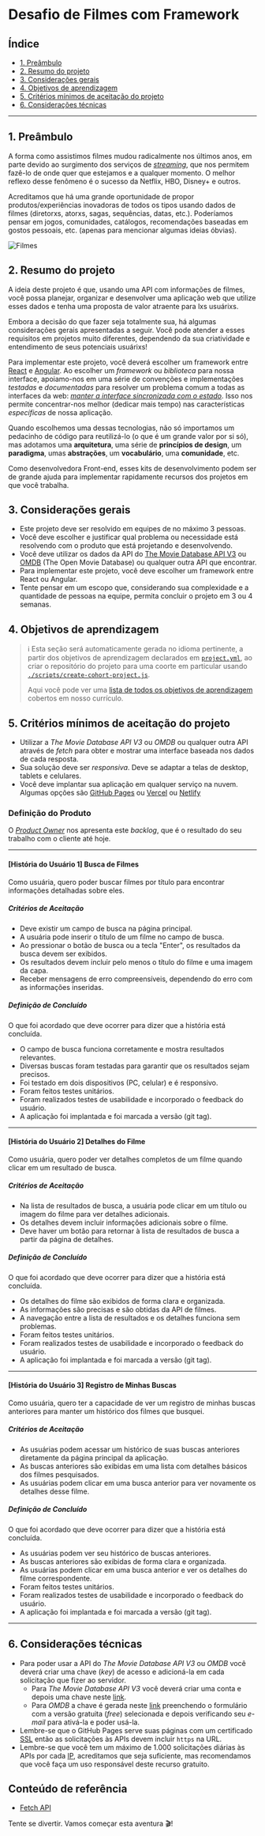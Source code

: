 # Desafio de Filmes com Framework

## Índice

- [1. Preâmbulo](#1-preambulo)
- [2. Resumo do projeto](#2-resumo-do-projeto)
- [3. Considerações gerais](#3-considerações-gerais)
- [4. Objetivos de aprendizagem](#4-objetivos-de-aprendizagem)
- [5. Critérios mínimos de aceitação do projeto](#5-criterios-de-aceitacao-minimos-do-projeto)
- [6. Considerações técnicas](#6-consideracoes-tecnicas)

---

## 1. Preâmbulo

A forma como assistimos filmes mudou radicalmente nos últimos anos, em parte
devido ao surgimento dos serviços de
[_streaming_](https://pt.wikipedia.org/wiki/Streaming), que nos permitem
fazê-lo de onde quer que estejamos e a qualquer momento. O melhor reflexo desse
fenômeno é o sucesso da Netflix, HBO, Disney+ e outros.

Acreditamos que há uma grande oportunidade de propor produtos/experiências
inovadoras de todos os tipos usando dados de filmes (diretorxs, atorxs, sagas,
sequências, datas, etc.). Poderíamos pensar em jogos, comunidades, catálogos,
recomendações baseadas em gostos pessoais, etc.
(apenas para mencionar algumas ideias óbvias).

![Filmes](https://live.staticflickr.com/117/257368762_38bf6fcf9f_h.jpg)

## 2. Resumo do projeto

A ideia deste projeto é que, usando uma API com informações de filmes, você
possa planejar, organizar e desenvolver uma aplicação web que utilize esses
dados e tenha uma proposta de valor atraente para lxs usuárixs.

Embora a decisão do que fazer seja totalmente sua, há algumas considerações
gerais apresentadas a seguir. Você pode atender a esses requisitos em projetos
muito diferentes, dependendo da sua criatividade e entendimento de seus
potenciais usuárixs!

Para implementar este projeto, você deverá escolher um framework entre
[React](https://pt-br.reactjs.org/) e [Angular](https://angular.io/).
Ao escolher um _framework_ ou _biblioteca_ para nossa interface, apoiamo-nos
em uma série de convenções e implementações _testadas_ e _documentadas_ para
resolver um problema comum a todas as interfaces da web:
[_manter a interface sincronizada com o estado_](https://medium.com/dailyjs/the-deepest-reason-why-modern-javascript-frameworks-exist-933b86ebc445).
Isso nos permite concentrar-nos melhor (dedicar mais tempo) nas características
_específicas_ de nossa aplicação.

Quando escolhemos uma dessas tecnologias, não só importamos um pedacinho de
código para reutilizá-lo (o que é um grande valor por si só), mas adotamos uma
**arquitetura**, uma série de **princípios de design**, um **paradigma**, umas
**abstrações**, um **vocabulário**, uma **comunidade**, etc.

Como desenvolvedora Front-end, esses kits de desenvolvimento podem ser de grande
ajuda para implementar rapidamente recursos dos projetos em que você trabalha.

## 3. Considerações gerais

- Este projeto deve ser resolvido em equipes de no máximo 3 pessoas.
- Você deve escolher e justificar qual problema ou necessidade está resolvendo
  com o produto que está projetando e desenvolvendo.
- Você deve utilizar os dados da API do
  [The Movie Database API V3](https://developers.themoviedb.org/3/getting-started/introduction)
  ou
  [OMDB](http://www.omdbapi.com/) (The Open Movie Database) ou qualquer
  outra API que encontrar.
- Para implementar este projeto, você deve escolher um framework entre
  React ou Angular.
- Tente pensar em um escopo que, considerando sua complexidade e a quantidade de
  pessoas na equipe, permita concluir o projeto em 3 ou 4 semanas.

## 4. Objetivos de aprendizagem

> ℹ️ Esta seção será automaticamente gerada no idioma pertinente, a partir dos
> objetivos de aprendizagem declarados em [`project.yml`](./project.yml), ao
> criar o repositório do projeto para uma coorte em particular usando
> [`./scripts/create-cohort-project.js`](../../scripts#create-cohort-project-coaches).
>
> Aqui você pode ver uma [lista de todos os objetivos de aprendizagem](../../learning-objectives/data.yml)
> cobertos em nosso currículo.

## 5. Critérios mínimos de aceitação do projeto

- Utilizar a _The Movie Database API V3_ ou _OMDB_ ou qualquer outra API
  através de _fetch_ para obter e mostrar uma interface baseada nos dados
  de cada resposta.
- Sua solução deve ser _responsiva_. Deve se adaptar a telas de desktop,
  tablets e celulares.
- Você deve implantar sua aplicação em qualquer serviço na nuvem.
  Algumas opções são [GitHub Pages](https://pages.github.com/)
  ou [Vercel](https://vercel.com/)
  ou [Netlify](https://www.netlify.com/)

### Definição do Produto

O [_Product Owner_](https://www.youtube.com/watch?v=r2hU7MVIzxs&t=202s) nos
apresenta este _backlog_, que é o resultado do seu trabalho com
o cliente até hoje.

---

#### [História do Usuário 1] Busca de Filmes

Como usuária, quero poder buscar filmes por título para
encontrar informações detalhadas sobre eles.

##### Critérios de Aceitação

- Deve existir um campo de busca na página principal.
- A usuária pode inserir o título de um filme no campo de busca.
- Ao pressionar o botão de busca ou a tecla "Enter", os
resultados da busca devem ser exibidos.
- Os resultados devem incluir pelo menos o título do filme e uma imagem da capa.
- Receber mensagens de erro compreensíveis, dependendo do
erro com as informações inseridas.

##### Definição de Concluído

O que foi acordado que deve ocorrer para dizer que a história está concluída.

- O campo de busca funciona corretamente e mostra resultados relevantes.
- Diversas buscas foram testadas para garantir que os resultados sejam precisos.
- Foi testado em dois dispositivos (PC, celular) e é responsivo.
- Foram feitos testes unitários.
- Foram realizados testes de usabilidade e incorporado o feedback do usuário.
- A aplicação foi implantada e foi marcada a versão (git tag).

---

#### [História do Usuário 2] Detalhes do Filme

Como usuária, quero poder ver detalhes completos de um
filme quando clicar em um resultado de busca.

##### Critérios de Aceitação

- Na lista de resultados de busca, a usuária pode clicar
em um título ou imagem do filme para ver detalhes adicionais.
- Os detalhes devem incluir informações adicionais sobre o filme.
- Deve haver um botão para retornar à lista de resultados de
busca a partir da página de detalhes.

##### Definição de Concluído

O que foi acordado que deve ocorrer para dizer que a história está concluída.

- Os detalhes do filme são exibidos de forma clara e organizada.
- As informações são precisas e são obtidas da API de filmes.
- A navegação entre a lista de resultados e os detalhes funciona sem problemas.
- Foram feitos testes unitários.
- Foram realizados testes de usabilidade e incorporado o feedback do usuário.
- A aplicação foi implantada e foi marcada a versão (git tag).

---

#### [História do Usuário 3] Registro de Minhas Buscas

Como usuária, quero ter a capacidade de ver um
registro de minhas buscas anteriores para manter um
histórico dos filmes que busquei.

##### Critérios de Aceitação

- As usuárias podem acessar um histórico de suas buscas anteriores
diretamente da página principal da aplicação.
- As buscas anteriores são exibidas em uma lista com detalhes
básicos dos filmes pesquisados.
- As usuárias podem clicar em uma busca anterior para ver
novamente os detalhes desse filme.

##### Definição de Concluído

O que foi acordado que deve ocorrer para dizer que a história está concluída.

- As usuárias podem ver seu histórico de buscas anteriores.
- As buscas anteriores são exibidas de forma clara e organizada.
- As usuárias podem clicar em uma busca anterior e ver os detalhes do filme correspondente.
- Foram feitos testes unitários.
- Foram realizados testes de usabilidade e incorporado o feedback do usuário.
- A aplicação foi implantada e foi marcada a versão (git tag).

---

## 6. Considerações técnicas

- Para poder usar a API do _The Movie Database API V3_ ou _OMDB_ você deverá criar
  uma chave (_key_) de acesso e adicioná-la em cada solicitação que fizer ao servidor.
  - Para _The Movie Database API V3_ você deverá criar uma conta e depois uma
    chave neste [link](https://www.themoviedb.org/settings/api).
  + Para _OMDB_ a chave é gerada neste
  [link](http://www.omdbapi.com/apikey.aspx) preenchendo o formulário com a
  versão gratuita (_free_) selecionada e depois verificando seu _e-mail_ para
  ativá-la e poder usá-la.
- Lembre-se que o GitHub Pages serve suas páginas com um certificado
  [SSL](https://pt.wikipedia.org/wiki/SSL) então as solicitações às APIs
  devem incluir `https` na URL.
- Lembre-se que você tem um máximo de 1.000 solicitações diárias às APIs por cada
  [IP](https://pt.wikipedia.org/wiki/Endere%C3%A7o_IP), acreditamos que seja
  suficiente, mas recomendamos que você faça um uso responsável deste recurso gratuito.

## Conteúdo de referência

- [Fetch API](https://developer.mozilla.org/pt-BR/docs/Web/API/Fetch_API)

Tente se divertir. Vamos começar esta aventura 🎬!
